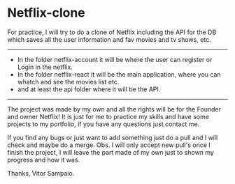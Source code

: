 # Netflix-clone

For practice, I will try to do a clone of Netflix including the API for the DB which saves all the user information and fav movies and tv shows, etc.

-----------------

- In the folder netflix-account it will be where the user can register or Login in the netflix.
- In the folder netflix-react it will be the main application, where you can whatch and see the movies list etc.
- and at least the api folder where it will be the API.

-----------------

The project was made by my own and all the rights will be for the Founder and owner Netflix! It is just for me to practice my skills and have some projects to my portfolio, if you have any questions just contact me.

If you find any bugs or just want to add something just do a pull and I will check and maybe do a merge. 
Obs. I will only accept new pull's once I finish the project, I will leave the part made of my own just to shown my progress and how it was.


Thanks,
Vitor Sampaio.
